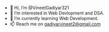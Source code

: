 - 👋 Hi, I’m @VineetGadiyar321
- 👀 I’m interested in Web Devlopment and DSA.
- 🌱 I’m currently learning Web Development.
- 📫 Reach me on gadiyarvineet2@gmail.com

<!---
VineetGadiyar321/VineetGadiyar321 is a ✨ special ✨ repository because its `README.md` (this file) appears on your GitHub profile.
You can click the Preview link to take a look at your changes.
--->
